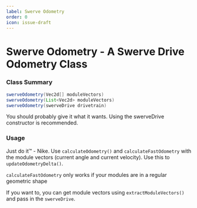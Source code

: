 ```yaml
---
label: Swerve Odometry
order: 0
icon: issue-draft
---
```


# Swerve Odometry - A Swerve Drive Odometry Class

### Class Summary
```java
swerveOdometry(Vec2d[] moduleVectors)
swerveOdometry(List<Vec2d> moduleVectors)
swerveOdometry(swerveDrive drivetrain)
```
You should probably give it what it wants. Using the swerveDrive constructor is recommended.

### Usage
Just do it™ - Nike. Use `calculateOdometry()` and `calculateFastOdometry` with the module vectors (current angle and current velocity). Use this to `updateOdometryDelta()`.

`calculateFastOdometry` only works if your modules are in a regular geometric shape

If you want to, you can get module vectors using `extractModuleVectors()` and pass in the `swerveDrive`.
